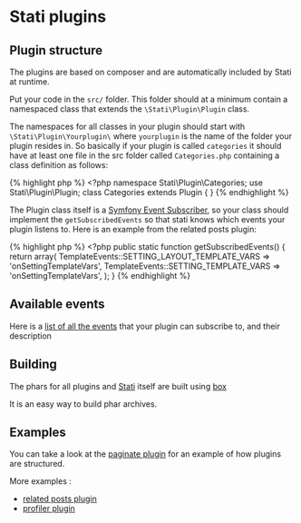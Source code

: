 

# Stati plugins

## Plugin structure

The plugins are based on composer and are automatically included by Stati at runtime.

Put your code in the `src/` folder. This folder should at a minimum contain a namespaced class that extends the `\Stati\Plugin\Plugin` class.

The namespaces for all classes in your plugin should start with `\Stati\Plugin\Yourplugin\` where `yourplugin` is the name of the folder your plugin resides in. So basically if your plugin is called `categories` it should have at least one file in the src folder called `Categories.php` containing a class definition as follows:

{% highlight php %}
    <?php
    namespace Stati\Plugin\Categories;
    use Stati\Plugin\Plugin;
    class Categories extends Plugin
    {
    }
{% endhighlight %}

The Plugin class itself is a [Symfony Event Subscriber](http://symfony.com/doc/current/components/event_dispatcher.html#using-event-subscribers), so your class should implement the `getSubscribedEvents` so that stati knows which events your plugin listens to. Here is an example from the related posts plugin:

{% highlight php %}
    <?php
    public static function getSubscribedEvents()
    {
        return array(
            TemplateEvents::SETTING_LAYOUT_TEMPLATE_VARS => 'onSettingTemplateVars',
            TemplateEvents::SETTING_TEMPLATE_VARS => 'onSettingTemplateVars',
        );
    }
{% endhighlight %}

## Available events

Here is a [list of all the events](events.md) that your plugin can subscribe to, and their description

## Building

The phars for all plugins and [Stati](/) itself are built using [box](https://github.com/box-project/box2)

It is an easy way to build phar archives.

## Examples

You can take a look at the [paginate plugin](https://github.com/jfoucher/stati-paginate-plugin) for an example of how plugins are structured.

More examples : 

- [related posts plugin](https://github.com/jfoucher/stati-related-plugin)
- [profiler plugin](https://github.com/jfoucher/stati-profiler-plugin)